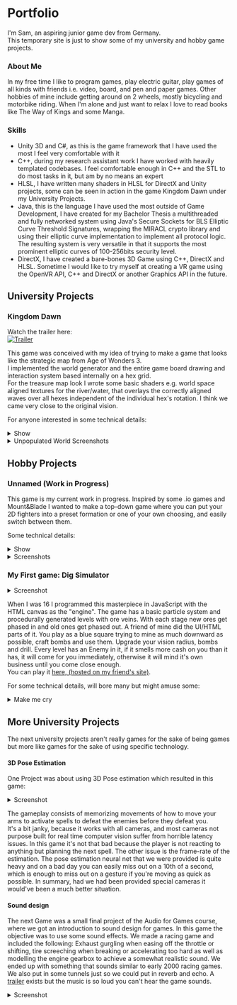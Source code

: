 # Portfolio
I'm Sam, an aspiring junior game dev from Germany.  
This temporary site is just to show some of my university and hobby game projects.

### About Me

In my free time I like to program games, play electric guitar, play games of all kinds with friends i.e. video, board, and pen and paper games.
Other hobbies of mine include getting around on 2 wheels, mostly bicycling and motorbike riding.
When I'm alone and just want to relax I love to read books like The Way of Kings and some Manga.

### Skills
- Unity 3D and C#, as this is the game framework that I have used the most I feel very comfortable with it
- C++, during my research assistant work I have worked with heavily templated codebases. I feel comfortable enough in C++ and the STL to do most tasks in it, but am by no means an expert
- HLSL, I have written many shaders in HLSL for DirectX and Unity projects, some can be seen in action in the game Kingdom Dawn under my University Projects.
- Java, this is the language I have used the most outside of Game Development, I have created for my Bachelor Thesis a multithreaded and fully networked system using Java's Secure Sockets for BLS Elliptic Curve Threshold Signatures, wrapping the MIRACL crypto library and using their elliptic curve implementation to implement all protocol logic. The resulting system is very versatile in that it supports the most prominent elliptic curves of 100-256bits security level.
- DirectX, I have created a bare-bones 3D Game using C++, DirectX and HLSL. Sometime I would like to try myself at creating a VR game using the OpenVR API, C++ and DirectX or another Graphics API in the future.

## University Projects

### Kingdom Dawn

Watch the trailer here:  
[![Trailer](http://img.youtube.com/vi/VrJTRM2MyzY/0.jpg)](http://www.youtube.com/watch?v=VrJTRM2MyzY "KingdomDawn Trailer")  

This game was conceived with my idea of trying to make a game that looks like the strategic map from Age of Wonders 3.  
I implemented the world generator and the entire game board drawing and interaction system based internally on a hex grid.  
For the treasure map look I wrote some basic shaders e.g. world space aligned textures for the river/water, that overlays the correctly aligned waves over all hexes independent of the individual hex's rotation. I think we came very close to the original vision.

For anyone interested in some technical details:
<details>
  <summary>Show</summary>
  <p>
  One simple but effective optimization I like is that instead of using Unity's Raycast system to determine which hex the user mouses over we use a hex grid to world matrix and it's inverse to do that math.  
  Internally the hexes are structured as a 2D array so this way all it takes is transforming the mouse coords to hex grid coords with some matrix multiplication and we're done.
  </p>
  <p>
  One initially tricky aspect that had a simple (kind of) solution was creating a system for determining whether the river hexes had to be rotated and to which orientation. This is so our artist doesn't have to rotate all the hexes manually. 
  </p>
  <p>
  We used bitmasks to encode which of the hex neighbors had water on it to determine which exact kind of river/ocean tile has to be instantiated at these positions. By concatenating the bitmask to itself we can then bitshift a target bitmask over it, to determine the degree of rotation. E.g. 0b111000 encodes a hex tile whose first 3 neighbors clockwise contain water. Now if we shift this bitmask with wraparound (rotate) we can match all rotations of hex tiles with 3 consecutive water neighbors. Now our artist only had to create assets for all 14 base bitmasks and created some variations of the most used assets to introduce more variety to the look of rivers and oceans (0b1, 0b11, 0b111..., 0b1011, 0b1101...) and not the entire set that can be acquired through rotation.
  </p>
</details>

<details>
  <summary>Unpopulated World Screenshots</summary>
  <img src="https://raw.githubusercontent.com/uiaeuiaeuiae/portfolio/main/Img/world2.PNG" alt="world2.PNG" />
  <img src="https://raw.githubusercontent.com/uiaeuiaeuiae/portfolio/main/Img/world1.PNG" alt="world1.PNG" />
</details>

## Hobby Projects

### Unnamed (Work in Progress)

This game is my current work in progress. Inspired by some .io games and Mount&Blade I wanted to make a top-down game where you can put your 2D fighters into a preset formation or one of your own choosing, and easily switch between them. 

Some technical details:
<details>
  <summary>Show</summary>
  <p>
 Not many interesting details here, yet. The formations are realized by having waypoints that the individual units stick to, so long as no enemy is close enough to attack. At some specified distance the units engage. The player is also able to create their own formations. There's some basic missile logic which makes it possible to dodge throwing spears or arrows if you move out of range. This is so it could be worthwhile to have sparse formations. 
  </p>
  <p>
  Some different unit classes are in the game, fighters, wizards, archers and javelin throwers, which are just fighters with a few throwing spears that they will chuck before they're in melee range.
  </p>
</details>

<details>
  <summary>Screenshots</summary>
 <img src="https://raw.githubusercontent.com/uiaeuiaeuiae/portfolio/main/Img/Formation.PNG" alt="Formation.PNG" />
 <img src="https://raw.githubusercontent.com/uiaeuiaeuiae/portfolio/main/Img/fight1.PNG" alt="fight1.PNG" />
  <img src="https://raw.githubusercontent.com/uiaeuiaeuiae/portfolio/main/Img/fight2.PNG" alt="fight2.PNG" />
</details>

### My First game: Dig Simulator

<details>
  <summary>Screenshot</summary>
 <img src="https://raw.githubusercontent.com/uiaeuiaeuiae/portfolio/main/Img/digsim2.PNG" alt="digsim2.PNG" />
</details>

When I was 16 I programmed this masterpiece in JavaScript with the HTML canvas as the "engine". The game has a basic particle system and procedurally generated levels with ore veins. With each stage new ores get phased in and old ones get phased out. A friend of mine did the UI/HTML parts of it. You play as a blue square trying to mine as much downward as possible, craft bombs and use them. Upgrade your vision radius, bombs and drill. Every level has an Enemy in it, if it smells more cash on you than it has, it will come for you immediately, otherwise it will mind it's own business until you come close enough.  
You can play it [here, (hosted on my friend's site)](https://codepen.io/TurtleTurret/full/OXoGxj). 

For some technical details, will bore many but might amuse some:
<details>
  <summary>Make me cry</summary>
  <p>
Because at this point I had only programmed in Java before, I was immediately missing the concept of classes, so instead of using typescript for whatever reason we found this online tool that generated the JavaScript prototype code from typescript for you or something of the sort, which results code that is barely readable at best. ‍
 </p>
 <p>
Some technical issues I faced during development include: terrible performance. The game was playable with 15fps max and I couldn't understand how the performance could be so bad (even for Javascript back then). Turns out that I was overdrawing every frame twice: Of course, the game board has to be reset (it doesn't) so I thought better update the 2D array which indexes the game blocks to a neutral color every frame. This works because the generated levels are stored in a separate 3D array, so we can just copy the relevant 2D array out of the 3D array into the buffer array. Every Frame. Twice. If you're thinking WHY? I agree. Well, this was fixed, in the end only what changes from frame to frame get's drawn on the screen as is reasonable to do. For the explosion effects I thought it would be neat to have the letters of the word "boom" serve as the particles for the explosion, the end result is kind of cool.
  For this I ended up implementing some sort of list of particles that had a time to live and direction that was iterated every frame. I then ended up using the same system for animating the digging, which is just a bunch of pixels spraying from the center of a block into random directions. If you made it this far, thank you for reading!
 </p>
</details>



## More University Projects

The next university projects aren't really games for the sake of being games but more like games for the sake of using specific technology.

#### 3D Pose Estimation
One Project was about using 3D Pose estimation which resulted in this game:
<details>
  <summary>Screenshot</summary>
 <img src="https://raw.githubusercontent.com/uiaeuiaeuiae/portfolio/main/Img/poseestimation.PNG" alt="poseestimation.PNG" />
</details>
  
The gameplay consists of memorizing movements of how to move your arms to activate spells to defeat the enemies before they defeat you.  
It's a bit janky, because it works with all cameras, and most cameras not purpose built for real time computer vision suffer from horrible latency issues. In this game it's not that bad because the player is not reacting to anything but planning the next spell. The other issue is the frame-rate of the estimation. The pose estimation neural net that we were provided is quite heavy and on a bad day you can easily miss out on a 10th of a second, which is enough to miss out on a gesture if you're moving as quick as possible. In summary, had we had been provided special cameras it would've been a much better situation.

#### Sound design
The next Game was a small final project of the Audio for Games course, where we got an introduction to sound design for games.
In this game the objective was to use some sound effects. We made a racing game and included the following: Exhaust gurgling when easing off the throttle or shifting, tire screeching when breaking or accelerating too hard as well as modelling the engine gearbox to achieve a somewhat realistic sound. We ended up with something that sounds similar to early 2000 racing games. We also put in some tunnels just so we could put in reverb and echo. A [trailer](http://www.youtube.com/watch?v=9ZCdDPlnlk4 "Tron Racing Trailer") exists but the music is so loud you can't hear the game sounds. 
<details>
  <summary>Screenshot</summary>
 <img src="https://raw.githubusercontent.com/uiaeuiaeuiae/portfolio/main/Img/tronracing.PNG" alt="tronracing.PNG" />
</details>
